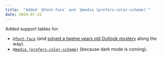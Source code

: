 ```yaml
---
title:  "Added `@font-face` and `@media (prefers-color-scheme)`"
date: 2019-07-22
---
```


Added support tables for:

* [`@font-face`](/features/css-font-face/) (and [solved a twelve years old Outlook mystery](https://emails.hteumeuleu.com/today-i-learned-about-mso-generic-font-family-85b0e4703079) along the way).
* [`@media (prefers-color-scheme)`](/features/css-media-prefers-color-scheme) (because dark mode is coming).